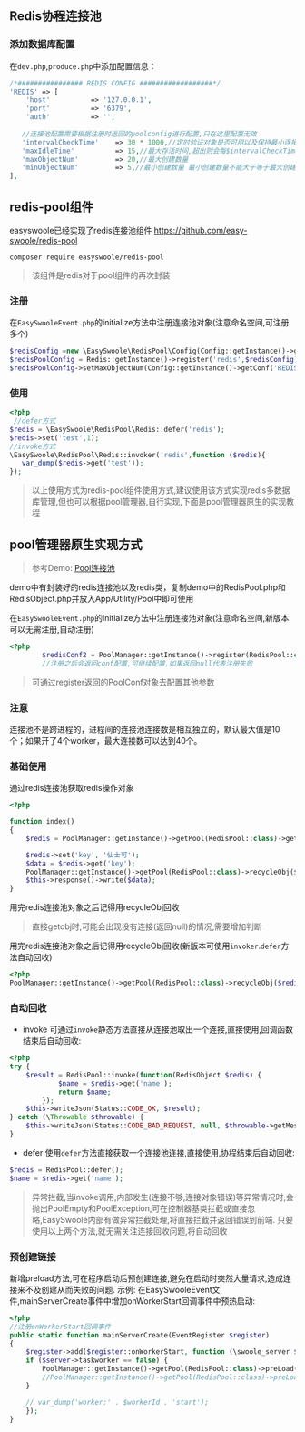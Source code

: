 ## Redis协程连接池

### 添加数据库配置
在`dev.php`,`produce.php`中添加配置信息：
```php
/*################ REDIS CONFIG ##################*/
'REDIS' => [
    'host'          => '127.0.0.1',
    'port'          => '6379',
    'auth'          => '',
    
   //连接池配置需要根据注册时返回的poolconfig进行配置,只在这里配置无效
   'intervalCheckTime'    => 30 * 1000,//定时验证对象是否可用以及保持最小连接的间隔时间
   'maxIdleTime'          => 15,//最大存活时间,超出则会每$intervalCheckTime/1000秒被释放
   'maxObjectNum'         => 20,//最大创建数量
   'minObjectNum'         => 5,//最小创建数量 最小创建数量不能大于等于最大创建
],
```
## redis-pool组件

easyswoole已经实现了redis连接池组件 https://github.com/easy-swoole/redis-pool
```
composer require easyswoole/redis-pool
```
> 该组件是redis对于pool组件的再次封装

### 注册
在```EasySwooleEvent.php```的initialize方法中注册连接池对象(注意命名空间,可注册多个)
```php
$redisConfig =new \EasySwoole\RedisPool\Config(Config::getInstance()->getConf('REDIS'));
$redisPoolConfig = Redis::getInstance()->register('redis',$redisConfig);
$redisPoolConfig->setMaxObjectNum(Config::getInstance()->getConf('REDIS.maxObjectNum'));
```
### 使用
```php
<?php
 //defer方式
$redis = \EasySwoole\RedisPool\Redis::defer('redis');
$redis->set('test',1);
//invoke方式
\EasySwoole\RedisPool\Redis::invoker('redis',function ($redis){
   var_dump($redis->get('test'));
});
```
> 以上使用方式为redis-pool组件使用方式,建议使用该方式实现redis多数据库管理,但也可以根据pool管理器,自行实现,下面是pool管理器原生的实现教程

## pool管理器原生实现方式

> 参考Demo: [Pool连接池](https://github.com/easy-swoole/demo/tree/3.x-pool)

demo中有封装好的redis连接池以及redis类，复制demo中的RedisPool.php和RedisObject.php并放入App/Utility/Pool中即可使用

在```EasySwooleEvent.php```的initialize方法中注册连接池对象(注意命名空间,新版本可以无需注册,自动注册)
```php
<?php
        $redisConf2 = PoolManager::getInstance()->register(RedisPool::class, Config::getInstance()->getConf('REDIS.POOL_MAX_NUM'));
        //注册之后会返回conf配置,可继续配置,如果返回null代表注册失败
```
> 可通过register返回的PoolConf对象去配置其他参数


### 注意
连接池不是跨进程的，进程间的连接池连接数是相互独立的，默认最大值是10个；如果开了4个worker，最大连接数可以达到40个。


### 基础使用

通过redis连接池获取redis操作对象

```php
<?php

function index()
{
    $redis = PoolManager::getInstance()->getPool(RedisPool::class)->getObj();

    $redis->set('key', '仙士可');
    $data = $redis->get('key');
    PoolManager::getInstance()->getPool(RedisPool::class)->recycleObj($redis);
    $this->response()->write($data);
}
```
用完redis连接池对象之后记得用recycleObj回收
> 直接getobj时,可能会出现没有连接(返回null)的情况,需要增加判断  

用完redis连接池对象之后记得用recycleObj回收(新版本可使用`invoker`.`defer`方法自动回收)

```php
<?php
PoolManager::getInstance()->getPool(RedisPool::class)->recycleObj($redis);
```

### 自动回收
* invoke
可通过`invoke`静态方法直接从连接池取出一个连接,直接使用,回调函数结束后自动回收:
```php
<?php
try {
    $result = RedisPool::invoke(function(RedisObject $redis) {
            $name = $redis->get('name');
            return $name;
        });
    $this->writeJson(Status::CODE_OK, $result);
} catch (\Throwable $throwable) {
    $this->writeJson(Status::CODE_BAD_REQUEST, null, $throwable->getMessage());
}
```
* defer
使用`defer`方法直接获取一个连接池连接,直接使用,协程结束后自动回收:
````php
$redis = RedisPool::defer();
$name = $redis->get('name');
````
> 异常拦截,当invoke调用,内部发生(连接不够,连接对象错误)等异常情况时,会抛出PoolEmpty和PoolException,可在控制器基类拦截或直接忽略,EasySwoole内部有做异常拦截处理,将直接拦截并返回错误到前端.
> 只要使用以上两个方法,就无需关注连接回收问题,将自动回收

### 预创建链接
新增preload方法,可在程序启动后预创建连接,避免在启动时突然大量请求,造成连接来不及创建从而失败的问题.
示例:
在EasySwooleEvent文件,mainServerCreate事件中增加onWorkerStart回调事件中预热启动:
```php
<?php
//注册onWorkerStart回调事件
public static function mainServerCreate(EventRegister $register)
{
    $register->add($register::onWorkerStart, function (\swoole_server $server, int $workerId) {
    if ($server->taskworker == false) {
        PoolManager::getInstance()->getPool(RedisPool::class)->preLoad(1);
        //PoolManager::getInstance()->getPool(RedisPool::class)->preLoad(预创建数量,必须小于连接池最大数量);
    }

    // var_dump('worker:' . $workerId . 'start');
    });
}
```

